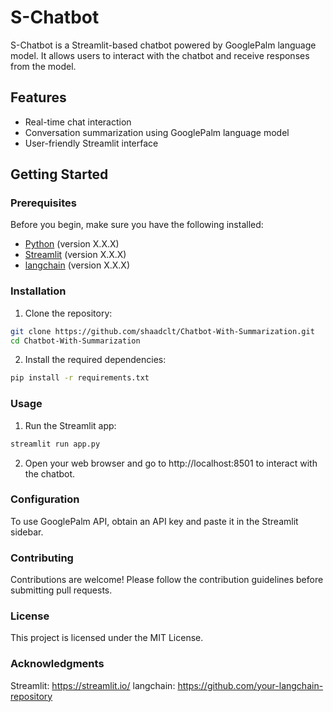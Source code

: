 # S-Chatbot

S-Chatbot is a Streamlit-based chatbot powered by GooglePalm language model. It allows users to interact with the chatbot and receive responses from the model.

## Features

- Real-time chat interaction
- Conversation summarization using GooglePalm language model
- User-friendly Streamlit interface

## Getting Started

### Prerequisites

Before you begin, make sure you have the following installed:

- [Python](https://www.python.org/) (version X.X.X)
- [Streamlit](https://streamlit.io/) (version X.X.X)
- [langchain](https://github.com/your-langchain-repository) (version X.X.X)

### Installation

1. Clone the repository:

```bash
git clone https://github.com/shaadclt/Chatbot-With-Summarization.git
cd Chatbot-With-Summarization
```

2. Install the required dependencies:

```bash
pip install -r requirements.txt
```

### Usage

1. Run the Streamlit app:

```bash
streamlit run app.py
```

2. Open your web browser and go to http://localhost:8501 to interact with the chatbot.

### Configuration

To use GooglePalm API, obtain an API key and paste it in the Streamlit sidebar.

### Contributing
Contributions are welcome! Please follow the contribution guidelines before submitting pull requests.

### License
This project is licensed under the MIT License.

### Acknowledgments
Streamlit: https://streamlit.io/
langchain: https://github.com/your-langchain-repository
